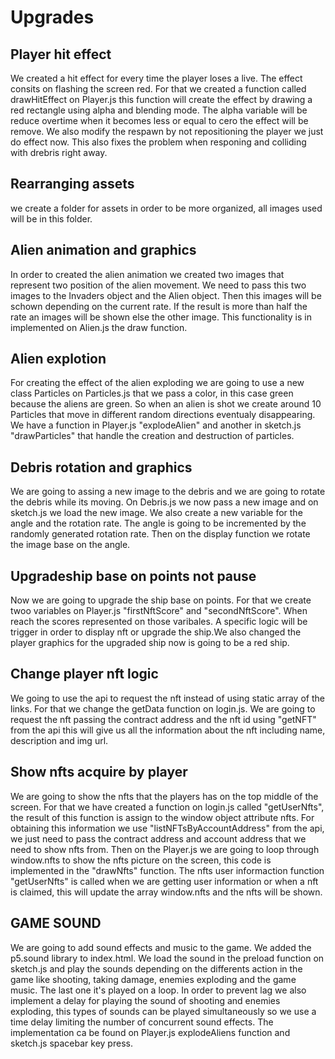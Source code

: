 # Upgrades

## Player hit effect

We created a hit effect for every time the player loses a live. The effect consits on flashing the screen red. 
For that we created a function called drawHitEffect on Player.js this function will create the effect by drawing a red rectangle using alpha and blending mode. 
The alpha variable will be reduce overtime when it becomes less or equal to cero the effect will be remove.
We also modify the respawn by not repositioning the player we just do effect now. This also fixes the problem when responing and colliding with drebris right away. 

## Rearranging assets

we create a folder for assets in order to be more organized, all images used will be in this folder.

## Alien animation and graphics
In order to created the alien animation we created two images that represent two position of the alien movement. 
We need to pass this two images to the Invaders object and the Alien object. 
Then this images will be schown depending on the current rate. 
If the result is more than half the rate an images will be shown else the other image. This functionality is in implemented on Alien.js the draw function. 

## Alien explotion

For creating the effect of the alien exploding we are going to use a new class Particles on Particles.js that we pass a color, in this case green because the aliens are green.
So when an alien is shot we create around 10 Particles that move in different random directions eventualy disappearing. 
We have a function in Player.js "explodeAlien" and another in sketch.js "drawParticles" that handle the creation and destruction of particles.

## Debris rotation and graphics
 We are going to assing a new image to the debris and we are going to rotate the debris while its moving.
 On Debris.js we now pass a new image and on sketch.js we load the new image. We also create a new variable for the angle and the rotation rate.
 The angle is going to be incremented by the randomly generated rotation rate. Then on the display function we rotate the image base on the angle.

## Upgradeship base on points not pause
Now we are going to upgrade the ship base on points. For that we create twoo variables on Player.js "firstNftScore" and "secondNftScore". 
When reach the scores represented on those varibales. A specific logic will be trigger in order to display nft or upgrade the ship.We also changed the player graphics for the upgraded ship now is going to be a red ship.

## Change player nft logic
We going to use the api to request the nft instead of using static array of the links. For that we change the getData function on login.js.
We are going to request the nft passing the contract address and the nft id using "getNFT" from the api this will give us all the information about the nft including name, description and img url.

## Show nfts acquire by player
We are going to show the nfts that the players has on the top middle of the screen. 
For that we have created a function on login.js called "getUserNfts", the result of this function is assign to the window object attribute nfts. 
For obtaining this information we use "listNFTsByAccountAddress" from the api, we just need to pass the contract address and account address that we need to show nfts from.
Then on the Player.js we are going to loop through window.nfts to show the nfts picture on the screen, this code is implemented in the "drawNfts" function.
The nfts user informaction function "getUserNfts" is called when we are getting user information or when a nft is claimed, this will update the array window.nfts and the nfts will be shown.

## GAME SOUND
We are going to add sound effects and music to the game. We added the p5.sound library to index.html. We load the sound in the preload function on sketch.js and play the sounds depending on the differents action in the game like shooting, taking damage, enemies exploding and the game music. The last one it's played on a loop. In order to prevent lag we also implement a delay for playing the sound of shooting and enemies exploding, this types of sounds can be played simultaneously so we use a time delay limiting the number of concurrent sound effects. The implementation ca be found on Player.js explodeAliens function and sketch.js spacebar key press.

